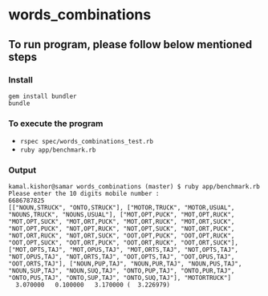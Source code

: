 # words_combinations

## To run program, please follow below mentioned steps

### Install

```
gem install bundler
bundle
```
### To execute the program

- `rspec spec/words_combinations_test.rb`
- `ruby app/benchmark.rb`

### Output

```
kamal.kishor@samar words_combinations (master) $ ruby app/benchmark.rb
Please enter the 10 digits mobile number :
6686787825
[["NOUN,STRUCK", "ONTO,STRUCK"], ["MOTOR,TRUCK", "MOTOR,USUAL", "NOUNS,TRUCK", "NOUNS,USUAL"], ["MOT,OPT,PUCK", "MOT,OPT,RUCK", "MOT,OPT,SUCK", "MOT,ORT,PUCK", "MOT,ORT,RUCK", "MOT,ORT,SUCK", "NOT,OPT,PUCK", "NOT,OPT,RUCK", "NOT,OPT,SUCK", "NOT,ORT,PUCK", "NOT,ORT,RUCK", "NOT,ORT,SUCK", "OOT,OPT,PUCK", "OOT,OPT,RUCK", "OOT,OPT,SUCK", "OOT,ORT,PUCK", "OOT,ORT,RUCK", "OOT,ORT,SUCK"], ["MOT,OPTS,TAJ", "MOT,OPUS,TAJ", "MOT,ORTS,TAJ", "NOT,OPTS,TAJ", "NOT,OPUS,TAJ", "NOT,ORTS,TAJ", "OOT,OPTS,TAJ", "OOT,OPUS,TAJ", "OOT,ORTS,TAJ"], ["NOUN,PUP,TAJ", "NOUN,PUR,TAJ", "NOUN,PUS,TAJ", "NOUN,SUP,TAJ", "NOUN,SUQ,TAJ", "ONTO,PUP,TAJ", "ONTO,PUR,TAJ", "ONTO,PUS,TAJ", "ONTO,SUP,TAJ", "ONTO,SUQ,TAJ"], "MOTORTRUCK"]
  3.070000   0.100000   3.170000 (  3.226979)
```